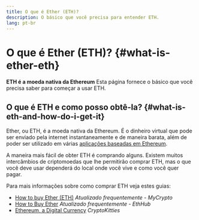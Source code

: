 ```yaml
---
title: O que é Ether (ETH)?
description: O básico que você precisa para entender ETH.
lang: pt-br
---
```


# O que é Ether (ETH)? {#what-is-ether-eth}

<div class="featured">

**ETH é a moeda nativa da Ethereum** Esta página fornece o básico que você precisa saber para começar a usar ETH.

</div>

## O que é ETH e como posso obtê-la? {#what-is-eth-and-how-do-i-get-it}

Ether, ou ETH, é a moeda nativa da Ethereum. É o dinheiro virtual que pode ser enviado pela internet instantaneamente e de maneira barata, além de poder ser utilizado em várias [aplicações baseadas em Ethereum](/pt-br/pt-BR/dapps/).

A maneira mais fácil de obter ETH é comprando alguns. Existem muitos intercâmbios de criptomoedas que lhe permitirão comprar ETH, mas o que você deve usar dependerá do local onde você vive e como você quer pagar.

Para mais informações sobre como comprar ETH veja estes guias:

- [How to buy Ether (ETH)](https://support.mycrypto.com/how-to/getting-started/how-to-buy-ether-with-usd) _Atualizado frequentemente - MyCrypto_
- [How to Buy Ether](https://docs.ethhub.io/using-ethereum/how-to-buy-ether/) _Atualizado frequentemente - EthHub_
- [Ethereum, a Digital Currency](https://www.cryptokitties.co/faq#ethereum-a-digital-currency) _CryptoKitties_
